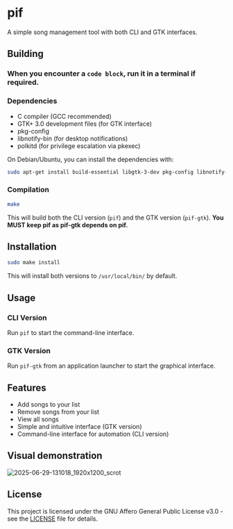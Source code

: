 # pif

A simple song management tool with both CLI and GTK interfaces.

## Building

### When you encounter a `code block`, run it in a terminal if required.

### Dependencies

- C compiler (GCC recommended)
- GTK+ 3.0 development files (for GTK interface)
- pkg-config
- libnotify-bin (for desktop notifications)
- polkitd (for privilege escalation via pkexec)

On Debian/Ubuntu, you can install the dependencies with:
```bash
sudo apt-get install build-essential libgtk-3-dev pkg-config libnotify-bin polkitd
```

### Compilation

```bash
make
```

This will build both the CLI version (`pif`) and the GTK version (`pif-gtk`).
**You MUST keep pif as pif-gtk depends on pif.**

## Installation

```bash
sudo make install
```

This will install both versions to `/usr/local/bin/` by default.

## Usage

### CLI Version

Run `pif` to start the command-line interface.

### GTK Version

Run `pif-gtk` from an application launcher to start the graphical interface.

## Features

- Add songs to your list
- Remove songs from your list
- View all songs
- Simple and intuitive interface (GTK version)
- Command-line interface for automation (CLI version)

## Visual demonstration
![2025-06-29-131018_1920x1200_scrot](https://github.com/user-attachments/assets/bc2bc5dd-75f1-4868-9f3d-675407968827)


## License

This project is licensed under the GNU Affero General Public License v3.0 - see the [LICENSE](LICENSE) file for details.
